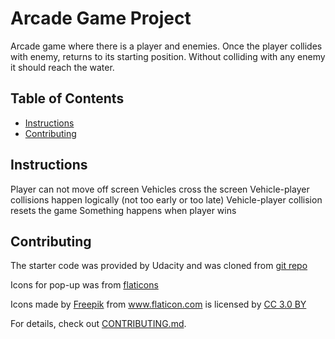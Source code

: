 # Arcade Game Project

Arcade game where there is a player and enemies. Once the player collides with enemy, returns to its starting position. Without colliding with any enemy it should reach the water.

## Table of Contents

* [Instructions](#instructions)
* [Contributing](#contributing)

## Instructions

Player can not move off screen
Vehicles cross the screen
Vehicle-player collisions happen logically (not too early or too late)
Vehicle-player collision resets the game
Something happens when player wins

## Contributing

The starter code was provided by Udacity and was cloned from [git repo](https://github.com/udacity/frontend-nanodegree-arcade-game)

Icons for pop-up was from [flaticons](https://www.flaticon.com/) 

<div>Icons made by <a href="http://www.freepik.com" title="Freepik">Freepik</a> from <a href="https://www.flaticon.com/" title="Flaticon">www.flaticon.com</a> is licensed by <a href="http://creativecommons.org/licenses/by/3.0/" title="Creative Commons BY 3.0" target="_blank">CC 3.0 BY</a></div>

For details, check out [CONTRIBUTING.md](CONTRIBUTING.md).
